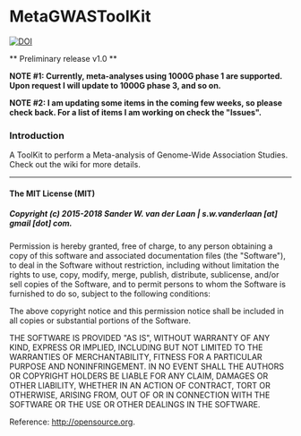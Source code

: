 MetaGWASToolKit
============

[![DOI](https://zenodo.org/badge/75635714.svg)](https://zenodo.org/badge/latestdoi/75635714)

** Preliminary release v1.0 **

**NOTE #1: Currently, meta-analyses using 1000G phase 1 are supported. Upon request I will update to 1000G phase 3, and so on.**

**NOTE #2: I am updating some items in the coming few weeks, so please check back. For a list of items I am working on check the "Issues".**

### Introduction
A ToolKit to perform a Meta-analysis of Genome-Wide Association Studies. Check out the wiki for more details. 


--------------

#### The MIT License (MIT)
##### Copyright (c) 2015-2018 Sander W. van der Laan | s.w.vanderlaan [at] gmail [dot] com.

Permission is hereby granted, free of charge, to any person obtaining a copy of this software and associated documentation files (the "Software"), to deal in the Software without restriction, including without limitation the rights to use, copy, modify, merge, publish, distribute, sublicense, and/or sell copies of the Software, and to permit persons to whom the Software is furnished to do so, subject to the following conditions:   

The above copyright notice and this permission notice shall be included in all copies or substantial portions of the Software.

THE SOFTWARE IS PROVIDED "AS IS", WITHOUT WARRANTY OF ANY KIND, EXPRESS OR IMPLIED, INCLUDING BUT NOT LIMITED TO THE WARRANTIES OF MERCHANTABILITY, FITNESS FOR A PARTICULAR PURPOSE AND NONINFRINGEMENT. IN NO EVENT SHALL THE AUTHORS OR COPYRIGHT HOLDERS BE LIABLE FOR ANY CLAIM, DAMAGES OR OTHER LIABILITY, WHETHER IN AN ACTION OF CONTRACT, TORT OR OTHERWISE, ARISING FROM, OUT OF OR IN CONNECTION WITH THE SOFTWARE OR THE USE OR OTHER DEALINGS IN THE SOFTWARE.

Reference: http://opensource.org.


